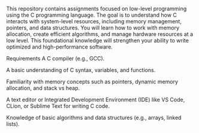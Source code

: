 This repository contains assignments focused on low-level programming using the C programming language. The goal is to understand how C interacts with system-level resources, including memory management, pointers, and data structures. You will learn how to work with memory allocation, create efficient algorithms, and manage hardware resources at a low level. This foundational knowledge will strengthen your ability to write optimized and high-performance software.

Requirements
A C compiler (e.g., GCC).

A basic understanding of C syntax, variables, and functions.

Familiarity with memory concepts such as pointers, dynamic memory allocation, and stack vs heap.

A text editor or Integrated Development Environment (IDE) like VS Code, CLion, or Sublime Text for writing C code.

Knowledge of basic algorithms and data structures (e.g., arrays, linked lists).
